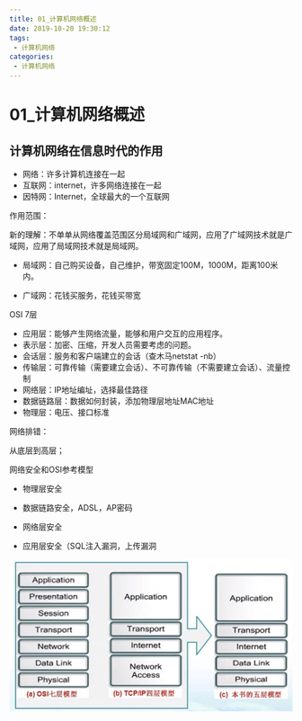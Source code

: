 ```yaml
---
title: 01_计算机网络概述
date: 2019-10-20 19:30:12
tags: 
 - 计算机网络
categories:
 - 计算机网络
---
```


# 01_计算机网络概述

## 计算机网络在信息时代的作用

- 网络：许多计算机连接在一起
- 互联网：internet，许多网络连接在一起
- 因特网：Internet，全球最大的一个互联网



作用范围：

新的理解：不单单从网络覆盖范围区分局域网和广域网，应用了广域网技术就是广域网，应用了局域网技术就是局域网。

- 局域网：自己购买设备，自己维护，带宽固定100M，1000M，距离100米内。

- 广域网：花钱买服务，花钱买带宽



OSI 7层

- 应用层：能够产生网络流量，能够和用户交互的应用程序。
- 表示层：加密、压缩，开发人员需要考虑的问题。
- 会话层：服务和客户端建立的会话（查木马netstat -nb）
- 传输层：可靠传输（需要建立会话）、不可靠传输（不需要建立会话）、流量控制
- 网络层：IP地址编址，选择最佳路径
- 数据链路层：数据如何封装，添加物理层地址MAC地址
- 物理层：电压、接口标准



网络排错：

从底层到高层；



网络安全和OSI参考模型

- 物理层安全

- 数据链路安全，ADSL，AP密码

- 网络层安全
- 应用层安全（SQL注入漏洞，上传漏洞

![1571667146060](01_%E8%AE%A1%E7%AE%97%E6%9C%BA%E7%BD%91%E7%BB%9C%E6%A6%82%E8%BF%B0/1571667146060.png)

